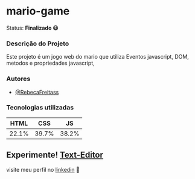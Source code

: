 # mario-game

Status: **Finalizado 😃**
 ### Descrição do Projeto
   Este projeto é um jogo web do mario que utiliza Eventos javascript, DOM, metodos e propriedades javascript, 
   
 ### Autores
- [@RebecaFreitass](https://github.com/RebecaFreitass)

 ### Tecnologias utilizadas
  HTML| CSS | JS
  ---|---|---|
 22.1%|39.7%|38.2%

  
## Experimente!  [Text-Editor](https://rebecafreitass.github.io/mario-game/)



visite meu perfil no [linkedin](https://www.linkedin.com/in/rebeca-freitas-16b16a232/) 💟

